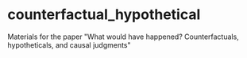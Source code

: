 # counterfactual_hypothetical
Materials for the paper "What would have happened? Counterfactuals, hypotheticals, and causal judgments"
